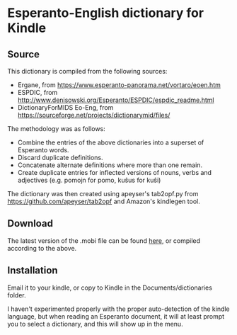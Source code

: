 # Esperanto-English dictionary for Kindle

## Source

This dictionary is compiled from the following sources:

* Ergane, from https://www.esperanto-panorama.net/vortaro/eoen.htm
* ESPDIC, from http://www.denisowski.org/Esperanto/ESPDIC/espdic_readme.html
* DictionaryForMIDS Eo-Eng, from https://sourceforge.net/projects/dictionarymid/files/

The methodology was as follows:

* Combine the entries of the above dictionaries into a superset of Esperanto words.
* Discard duplicate definitions.
* Concatenate alternate definitions where more than one remain.
* Create duplicate entries for inflected versions of nouns, verbs and adjectives (e.g. pomojn for pomo, kuŝus for kuŝi)

The dictionary was then created using apeyser's tab2opf.py from https://github.com/apeyser/tab2opf and Amazon's kindlegen tool.

## Download

The latest version of the .mobi file can be found [here](http://coljac.space/Combined_Esperanto_English.mobi), or compiled according to the above.

## Installation

Email it to your kindle, or copy to Kindle in the Documents/dictionaries folder. 

I haven't experimented properly with the proper auto-detection of the kindle language, but when reading an Esperanto document, it will at least prompt you to select a dictionary, and this will show up in the menu.
